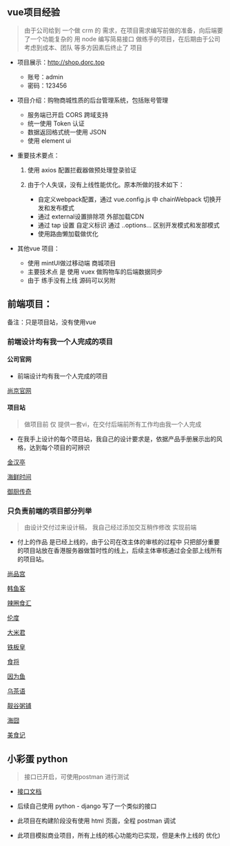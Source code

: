 ## vue项目经验

>   由于公司给到 一个做 crm 的 需求，在项目需求编写前做的准备，向后端要了一个功能复杂的 用 node 编写简易接口 做练手的项目，在后期由于公司考虑到成本、团队 等多方因素后终止了 项目

-   项目展示：http://shop.dorc.top
    -   账号：admin
    -   密码：123456

-   项目介绍：购物商城性质的后台管理系统，包括账号管理

    -	服务端已开启 CORS 跨域支持
    -	统一使用 Token 认证
    -	数据返回格式统一使用 JSON
    -	使用 element ui 

-   重要技术要点：

    1.	使用 axios 配置拦截器做预处理登录验证

    2.	由于个人失误，没有上线性能优化。原本所做的技术如下：

        -  	自定义webpack配置，通过 vue.config.js 中 chainWebpack 切换开发和发布模式
        -  	通过 external设置排除项 外部加载CDN
        -  	通过 tap 设置 自定义标识 通过 ..options… 区别开发模式和发部模式
        -  	使用路由懒加载做优化

-   其他vue 项目：
    -   使用 mintUI做过移动端 商城项目
    -   主要技术点 是 使用 vuex 做购物车的后端数据同步
    -   由于 练手没有上线 源码可以另附

## 前端项目：

备注：只是项目站，没有使用vue

### 前端设计均有我一个人完成的项目

#### 公司官网

-	前端设计均有我一个人完成的项目
    
[尚京官网](https://www.shangjinggroup.cn/)

#### 项目站

> 做项目前 仅 提供一套vi，在交付后端前所有工作均由我一个人完成

-   在我手上设计的每个项目站，我自己的设计要求是，依据产品手册展示出的风格，达到每个项目的可辨识

[金汉亭](http://www.jinhanting.com/)

[海鲜时间](http://www.haixianshijian.com/) 

[御厨传奇](http://www.yuchuchuanqi.cn/)

### 只负责前端的项目部分列举

> 由设计交付过来设计稿， 我自己经过添加交互稍作修改 实现前端

-   付上的作品 是已经上线的，由于公司在改主体的审核的过程中 只把部分重要的项目站放在香港服务器做暂时性的线上，后续主体审核通过会全部上线所有的项目站。

[尚品宫](http://www.shangpingong.com/)

[韩鱼客](http://www.hanyuke.cn/)

[辣圈食汇](https://www.laquansc.com/)

[伦度](http://www.lunduhg.com/)

[大米君](http://www.damijun.cn/)

[铁板皇](http://www.tiebanhuang.com/)

[食将](http://www.shijiangbiandang.com/)

[因为鱼](http://www.yinweiyu.cn/)

[乌茶语](http://www.wuchayu.com/)

[靓谷粥铺](http://www.liangguzhoupu.com/)

[海囧](http://www.haijiongmeat.com/)

[美食记](http://www.shiguomeishiji.com/)


## 小彩蛋 python

> 接口已开启，可使用postman 进行测试

-   [接口文档](API)

-   后续自己使用 python - django 写了一个类似的接口

-   此项目在构建阶段没有使用 html 页面，全程 postman 调试
  
-   此项目模拟商业项目，所有上线的核心功能均已实现，但是未作上线的 优化)